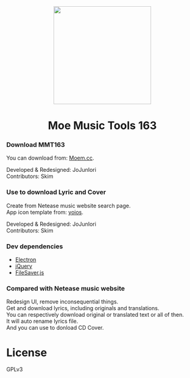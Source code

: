<div align="center">
    <img src="https://www.moem.cc/images/software/MMT163.png" width="256px" align="center">
</div>
<h1 align="center">Moe Music Tools 163</h1>

### Download MMT163 
You can download from: [Moem.cc](https://www.moem.cc/software/MMT163).  

Developed & Redesigned: JoJunIori  
Contributors: Skim

### Use to download Lyric and Cover
Create from Netease music website search page.  
App icon template from: [yoios](https://github.com/mmarfil/yoios).  

Developed & Redesigned: JoJunIori  
Contributors: Skim

### Dev dependencies
* [Electron](https://electron.atom.io/) 
* [jQuery](https://jquery.com/) 
* [FileSaver.js](https://github.com/eligrey/FileSaver.js) 

### Compared with Netease music website
Redesign UI, remove inconsequential things.  
Get and download lyrics, including originals and translations.   
You can respectively download original or translated text or all of then.  
It will auto rename lyrics file.  
And you can use to donload CD Cover.

# License

GPLv3
